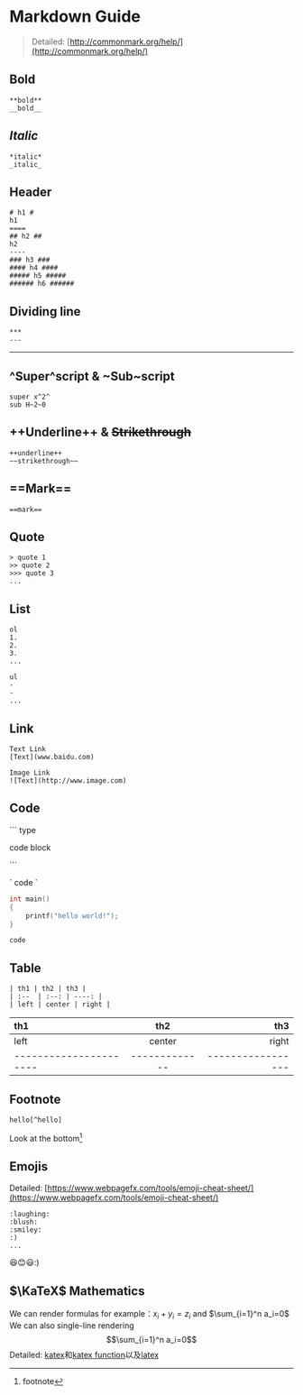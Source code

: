 Markdown Guide
===
> Detailed: [http://commonmark.org/help/](http://commonmark.org/help/)

## Bold
```
**bold**
__bold__
```
## *Italic*
```
*italic*
_italic_
```
## Header
```
# h1 #
h1
====
## h2 ##
h2
----
### h3 ###
#### h4 ####
##### h5 #####
###### h6 ######
```
## Dividing line
```
***
---
```
****
## ^Super^script & ~Sub~script
```
super x^2^
sub H~2~0
```
## ++Underline++ & ~~Strikethrough~~
```
++underline++
~~strikethrough~~
```
## ==Mark==
```
==mark==
```
## Quote

```
> quote 1
>> quote 2
>>> quote 3
...
```

## List
```
ol
1.
2.
3.
...

ul
-
-
...
```
## Link
```
Text Link
[Text](www.baidu.com)

Image Link
![Text](http://www.image.com)
```
## Code
\``` type

code block

\```

\` code \`

```c++
int main()
{
    printf("hello world!");
}
```
`code`

## Table
```
| th1 | th2 | th3 |
| :--  | :--: | ----: |
| left | center | right |
```
| th1 | th2 | th3 |
| :--  | :--: | ----: |
| left | center | right |
| ---------------------- | ------------- | ----------------- |
## Footnote
```
hello[^hello]
```

Look at the bottom[^hello]

[^hello]: footnote

## Emojis
Detailed: [https://www.webpagefx.com/tools/emoji-cheat-sheet/](https://www.webpagefx.com/tools/emoji-cheat-sheet/)
```
:laughing:
:blush:
:smiley:
:)
...
```
:laughing::blush::smiley::)

## $\KaTeX$ Mathematics

We can render formulas for example：$x_i + y_i = z_i$ and $\sum_{i=1}^n a_i=0$
We can also single-line rendering
$$\sum_{i=1}^n a_i=0$$
Detailed: [katex](http://www.intmath.com/cg5/katex-mathjax-comparison.php)和[katex function](https://github.com/Khan/KaTeX/wiki/Function-Support-in-KaTeX)以及[latex](https://math.meta.stackexchange.com/questions/5020/mathjax-basic-tutorial-and-quick-reference)
